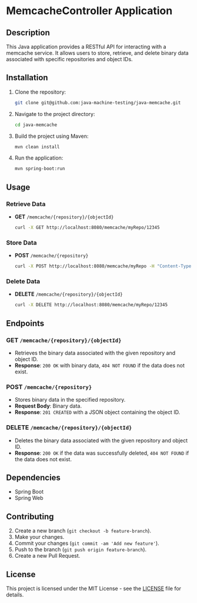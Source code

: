 # MemcacheController Application

## Description
This Java application provides a RESTful API for interacting with a memcache service. It allows users to store, retrieve, and delete binary data associated with specific repositories and object IDs.

## Installation
1. Clone the repository:
    ```sh
    git clone git@github.com:java-machine-testing/java-memcache.git
    ```
2. Navigate to the project directory:
    ```sh
    cd java-memcache
    ```
3. Build the project using Maven:
    ```sh
    mvn clean install
    ```
4. Run the application:
    ```sh
    mvn spring-boot:run
    ```

## Usage
### Retrieve Data
- **GET** `/memcache/{repository}/{objectId}`
    ```sh
    curl -X GET http://localhost:8080/memcache/myRepo/12345
    ```

### Store Data
- **POST** `/memcache/{repository}`
    ```sh
    curl -X POST http://localhost:8080/memcache/myRepo -H "Content-Type: application/octet-stream" --data-binary @path/to/your/file
    ```

### Delete Data
- **DELETE** `/memcache/{repository}/{objectId}`
    ```sh
    curl -X DELETE http://localhost:8080/memcache/myRepo/12345
    ```

## Endpoints
### GET `/memcache/{repository}/{objectId}`
- Retrieves the binary data associated with the given repository and object ID.
- **Response**: `200 OK` with binary data, `404 NOT FOUND` if the data does not exist.

### POST `/memcache/{repository}`
- Stores binary data in the specified repository.
- **Request Body**: Binary data.
- **Response**: `201 CREATED` with a JSON object containing the object ID.

### DELETE `/memcache/{repository}/{objectId}`
- Deletes the binary data associated with the given repository and object ID.
- **Response**: `200 OK` if the data was successfully deleted, `404 NOT FOUND` if the data does not exist.

## Dependencies
- Spring Boot
- Spring Web

## Contributing
2. Create a new branch (`git checkout -b feature-branch`).
3. Make your changes.
4. Commit your changes (`git commit -am 'Add new feature'`).
5. Push to the branch (`git push origin feature-branch`).
6. Create a new Pull Request.

## License
This project is licensed under the MIT License - see the [LICENSE](LICENSE) file for details.